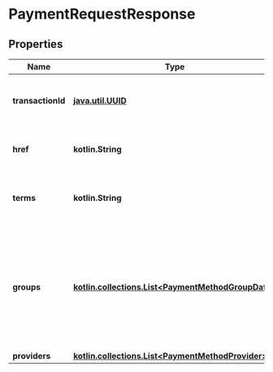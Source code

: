 
# PaymentRequestResponse

## Properties
Name | Type | Description | Notes
------------ | ------------- | ------------- | -------------
**transactionId** | [**java.util.UUID**](java.util.UUID.md) | Checkout assigned transaction ID for the payment. | 
**href** | **kotlin.String** | Unique URL to hosted payment gateway | 
**terms** | **kotlin.String** | Text containing a link to the terms of payment |  [optional]
**groups** | [**kotlin.collections.List&lt;PaymentMethodGroupData&gt;**](PaymentMethodGroupData.md) | Contains data about the payment method groups. Contains only the groups found in the response&#39;s providers. |  [optional]
**providers** | [**kotlin.collections.List&lt;PaymentMethodProvider&gt;**](PaymentMethodProvider.md) |  |  [optional]



